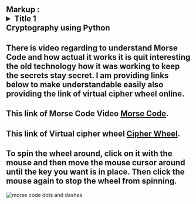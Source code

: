 Markup : <details>
           <summary>Title 1</summary>
           <p>Content 1 Content 1 Content 1 Content 1 Content 1</p>
         </details>
**Cryptography using Python**
-----------------------------------------------------------------------
There is  video regarding to understand Morse Code and how actual it works it is quit interesting the old technology how it was working to keep the secrets stay secret. I am providing links below to make understandable easily also providing the link of virtual cipher wheel online.
--------------------------------------------------------------------------
This link of Morse Code Video [Morse Code](http://invpy.com/morse/).
 -----------------------------------------------------------------------------------
This link of Virtual cipher wheel [Cipher Wheel](https://inventwithpython.com/cipherwheel/).
--------------------------------------------------------------------------------
To spin the wheel around, click on it with the
mouse and then move the mouse cursor around
until the key you want is in place. Then click the
mouse again to stop the wheel from spinning.
----------------------------------------------------------------------------------------
![morse code dots and dashes](https://user-images.githubusercontent.com/82521258/204874398-73f6509f-a6c8-4f83-ac53-b383c35b60b4.png)
